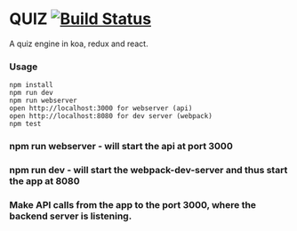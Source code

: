 QUIZ [![Build Status](https://travis-ci.org/PatrickEifler/quiz.svg?branch=master)](https://travis-ci.org/PatrickEifler/quiz)
=====================

A quiz engine in koa, redux and react.

### Usage

```
npm install
npm run dev
npm run webserver
open http://localhost:3000 for webserver (api)
open http://localhost:8080 for dev server (webpack)
npm test
```

### npm run webserver - will start the api at port 3000
### npm run dev - will start the webpack-dev-server and thus start the app at 8080
### Make API calls from the app to the port 3000, where the backend server is listening.

